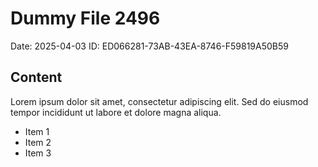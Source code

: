 # Dummy File 2496

Date: 2025-04-03
ID: ED066281-73AB-43EA-8746-F59819A50B59

## Content

Lorem ipsum dolor sit amet, consectetur adipiscing elit.
Sed do eiusmod tempor incididunt ut labore et dolore magna aliqua.

* Item 1
* Item 2
* Item 3
